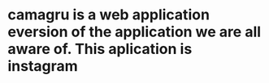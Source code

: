 # camagru is a web application eversion of the application we are all aware of. This aplication is instagram